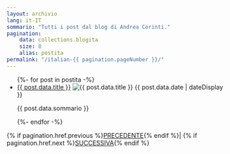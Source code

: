 ```yaml
---
layout: archivio
lang: it-IT
sommario: "Tutti i post dal blog di Andrea Corinti."
pagination: 
    data: collections.blogita
    size: 8
    alias: postita
permalink: "/italian-{{ pagination.pageNumber }}/"
---
```


<main class="tdbc-container">
  <div class="tdbc-section">
    <ul class="tdbc-column-container">
      {%- for post in postita -%}
      <li class="tdbc-card">
        <div class="tdbc-card__content">
          <a href="{{ post.url }}" class="tdbc-card__title">{{ post.data.title }}</a>
          <img :first-child src="{{ post.data.immagine}}" alt="{{ post.data.title }}"></img>
          <time>{{ post.data.date | dateDisplay }}</time>
          <p>{{ post.data.sommario }}</p>
        </div>
      </li>
      {%- endfor -%}
    </ul>
  </div>
  <div id="avanti-indietro">
    {% if pagination.href.previous %}<a href="{{ pagination.href.previous }}">PRECEDENTE</a>{% endif %}| 
    {% if pagination.href.next %}<a href="{{ pagination.href.next }}">SUCCESSIVA</a>{% endif %}
   </div>
</main>

